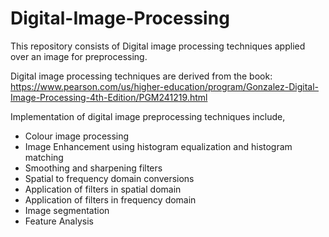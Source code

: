 # Digital-Image-Processing
This repository consists of Digital image processing techniques applied over an image for preprocessing.

Digital image processing techniques are derived from the book:
https://www.pearson.com/us/higher-education/program/Gonzalez-Digital-Image-Processing-4th-Edition/PGM241219.html

Implementation of digital image preprocessing techniques include,
<ul>
<li>Colour image processing</li>
<li>Image Enhancement using histogram equalization and histogram matching</li>
<li>Smoothing and sharpening filters</li>
<li>Spatial to frequency domain conversions</li>
<li>Application of filters in spatial domain</li>
<li>Application of filters in frequency domain</li>
<li>Image segmentation</li>
<li>Feature Analysis</li>
</ul>
